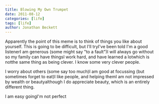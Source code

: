 ```yaml
---
title: Blowing My Own Trumpet
date: 2011-08-12
categories: [life]
tags: [life]
author: Jonathan Beckett
---
```


Apparently the point of this meme is to think of things you like about yourself. This is going to be difficult, but I'll tryI've been told I'm a good listenerI am generous (some might say "to a fault")I will always go without so my family can have thingsI work hard, and have learned a lotwhich is notthe same thing as being clever. I know some very clever people.

I worry about others (some say too much)I am good at focussing (but sometimes forget to eat)I like people, and helping themI am not impressed by wealth or beautyalthough I do appreciate beauty, which is an entirely different thing.

I am easy goingI'm not perfect